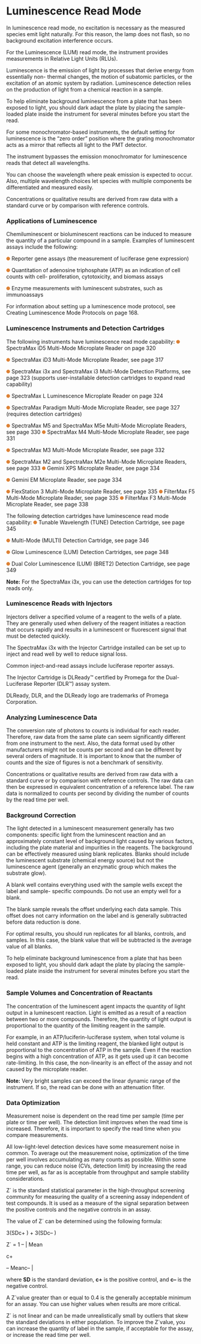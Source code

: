 # Luminescence Read Mode

In luminescence read mode, no excitation is necessary as the measured species emit light naturally. For this reason, the lamp does not flash, so no background excitation interference occurs.

For the Luminescence (LUM) read mode, the instrument provides measurements in Relative Light Units (RLUs).

Luminescence is the emission of light by processes that derive energy from essentially non- thermal changes, the motion of subatomic particles, or the excitation of an atomic system by radiation. Luminescence detection relies on the production of light from a chemical reaction in a sample.

To help eliminate background luminescence from a plate that has been exposed to light, you should dark adapt the plate by placing the sample-loaded plate inside the instrument for several minutes before you start the read.

For some monochromator-based instruments, the default setting for luminescence is the “zero order” position where the grating monochromator acts as a mirror that reflects all light to the PMT detector.

The instrument bypasses the emission monochromator for luminescence reads that detect all wavelengths.

You can choose the wavelength where peak emission is expected to occur. Also, multiple wavelength choices let species with multiple components be differentiated and measured easily.

Concentrations or qualitative results are derived from raw data with a standard curve or by comparison with reference controls.

### Applications of Luminescence

Chemiluminescent or bioluminescent reactions can be induced to measure the quantity of a particular compound in a sample. Examples of luminescent assays include the following:

![](<../../../.gitbook/assets/0 (14) (1) (1).png>) Reporter gene assays (the measurement of luciferase gene expression)

![](<../../../.gitbook/assets/1 (16) (1) (1).png>) Quantitation of adenosine triphosphate (ATP) as an indication of cell counts with cell- proliferation, cytotoxicity, and biomass assays

![](<../../../.gitbook/assets/2 (18).png>) Enzyme measurements with luminescent substrates, such as immunoassays

For information about setting up a luminescence mode protocol, see Creating Luminescence Mode Protocols on page 168.

### Luminescence Instruments and Detection Cartridges

The following instruments have luminescence read mode capability: ![](<../../../.gitbook/assets/3 (19).png>) SpectraMax iD5 Multi-Mode Microplate Reader on page 320

![](<../../../.gitbook/assets/4 (17).png>) SpectraMax iD3 Multi-Mode Microplate Reader, see page 317

![](<../../../.gitbook/assets/5 (18).png>) SpectraMax i3x and SpectraMax i3 Multi-Mode Detection Platforms, see page 323 (supports user-installable detection cartridges to expand read capability)

![](<../../../.gitbook/assets/6 (18).png>) SpectraMax L Luminescence Microplate Reader on page 324

![](<../../../.gitbook/assets/7 (18).png>) SpectraMax Paradigm Multi-Mode Microplate Reader, see page 327 (requires detection cartridges)

![](<../../../.gitbook/assets/8 (17).png>) SpectraMax M5 and SpectraMax M5e Multi-Mode Microplate Readers, see page 330 ![](<../../../.gitbook/assets/9 (13).png>) SpectraMax M4 Multi-Mode Microplate Reader, see page 331

![](<../../../.gitbook/assets/10 (11).png>) SpectraMax M3 Multi-Mode Microplate Reader, see page 332

![](<../../../.gitbook/assets/11 (13).png>) SpectraMax M2 and SpectraMax M2e Multi-Mode Microplate Readers, see page 333 ![](<../../../.gitbook/assets/12 (12).png>) Gemini XPS Microplate Reader, see page 334

![](<../../../.gitbook/assets/13 (11).png>) Gemini EM Microplate Reader, see page 334

![](<../../../.gitbook/assets/14 (11).png>) FlexStation 3 Multi-Mode Microplate Reader, see page 335 ![](<../../../.gitbook/assets/15 (9).png>) FilterMax F5 Multi-Mode Microplate Reader, see page 335 ![](<../../../.gitbook/assets/16 (7).png>) FilterMax F3 Multi-Mode Microplate Reader, see page 338

The following detection cartridges have luminescence read mode capability: ![](<../../../.gitbook/assets/17 (7).png>) Tunable Wavelength (TUNE) Detection Cartridge, see page 345

![](<../../../.gitbook/assets/18 (9).png>) Multi-Mode (MULTI) Detection Cartridge, see page 346

![](<../../../.gitbook/assets/19 (8).png>) Glow Luminescence (LUM) Detection Cartridges, see page 348

![](<../../../.gitbook/assets/20 (8).png>) Dual Color Luminescence (LUM) (BRET2) Detection Cartridge, see page 349



**Note:** For the SpectraMax i3x, you can use the detection cartridges for top reads only.

### Luminescence Reads with Injectors

Injectors deliver a specified volume of a reagent to the wells of a plate. They are generally used when delivery of the reagent initiates a reaction that occurs rapidly and results in a luminescent or fluorescent signal that must be detected quickly.

The SpectraMax i3x with the Injector Cartridge installed can be set up to inject and read well by well to reduce signal loss.

Common inject-and-read assays include luciferase reporter assays.

The Injector Cartridge is DLReady™ certified by Promega for the Dual-Luciferase Reporter (DLR™) assay system.

DLReady, DLR, and the DLReady logo are trademarks of Promega Corporation.

### Analyzing Luminescence Data

The conversion rate of photons to counts is individual for each reader. Therefore, raw data from the same plate can seem significantly different from one instrument to the next. Also, the data format used by other manufacturers might not be counts per second and can be different by several orders of magnitude. It is important to know that the number of counts and the size of figures is not a benchmark of sensitivity.

Concentrations or qualitative results are derived from raw data with a standard curve or by comparison with reference controls. The raw data can then be expressed in equivalent concentration of a reference label. The raw data is normalized to counts per second by dividing the number of counts by the read time per well.

### Background Correction

The light detected in a luminescent measurement generally has two components: specific light from the luminescent reaction and an approximately constant level of background light caused by various factors, including the plate material and impurities in the reagents. The background can be effectively measured using blank replicates. Blanks should include the luminescent substrate (chemical energy source) but not the luminescence agent (generally an enzymatic group which makes the substrate glow).

A blank well contains everything used with the sample wells except the label and sample- specific compounds. Do not use an empty well for a blank.

The blank sample reveals the offset underlying each data sample. This offset does not carry information on the label and is generally subtracted before data reduction is done.

For optimal results, you should run replicates for all blanks, controls, and samples. In this case, the blank value that will be subtracted is the average value of all blanks.

To help eliminate background luminescence from a plate that has been exposed to light, you should dark adapt the plate by placing the sample-loaded plate inside the instrument for several minutes before you start the read.

### Sample Volumes and Concentration of Reactants

The concentration of the luminescent agent impacts the quantity of light output in a luminescent reaction. Light is emitted as a result of a reaction between two or more compounds. Therefore, the quantity of light output is proportional to the quantity of the limiting reagent in the sample.

For example, in an ATP/luciferin-luciferase system, when total volume is held constant and ATP is the limiting reagent, the blanked light output is proportional to the concentration of ATP in the sample. Even if the reaction begins with a high concentration of ATP, as it gets used up it can become rate-limiting. In this case, the non-linearity is an effect of the assay and not caused by the microplate reader.

**Note:** Very bright samples can exceed the linear dynamic range of the instrument. If so, the read can be done with an attenuation filter.



### Data Optimization

Measurement noise is dependent on the read time per sample (time per plate or time per well). The detection limit improves when the read time is increased. Therefore, it is important to specify the read time when you compare measurements.

All low-light-level detection devices have some measurement noise in common. To average out the measurement noise, optimization of the time per well involves accumulating as many counts as possible. Within some range, you can reduce noise (CVs, detection limit) by increasing the read time per well, as far as is acceptable from throughput and sample stability considerations.

Z´ is the standard statistical parameter in the high-throughput screening community for measuring the quality of a screening assay independent of test compounds. It is used as a measure of the signal separation between the positive controls and the negative controls in an assay.

The value of Z´ can be determined using the following formula:

3(SDc+ ) + 3(SDc– )

Z´ = 1 – | Mean

c+

– Meanc– |

where **SD** is the standard deviation, **c+** is the positive control, and **c–** is the negative control.

A Z´value greater than or equal to 0.4 is the generally acceptable minimum for an assay. You can use higher values when results are more critical.

Z´ is not linear and can be made unrealistically small by outliers that skew the standard deviations in either population. To improve the Z´value, you can increase the quantity of label in the sample, if acceptable for the assay, or increase the read time per well.
